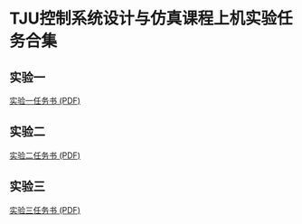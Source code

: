 # TJU控制系统设计与仿真课程上机实验任务合集 


## 实验一
[实验一任务书 (PDF)](https://github.com/Aspray166/Control-System-Design-and-Simulation/blob/main/task/task1.pdf)

## 实验二
[实验二任务书 (PDF)](https://github.com/Aspray166/Control-System-Design-and-Simulation/blob/main/task/task2.pdf)

## 实验三
[实验三任务书 (PDF)](https://github.com/Aspray166/Control-System-Design-and-Simulation/blob/main/task/task3.pdf)

